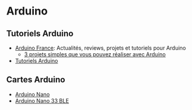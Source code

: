 # Arduino

## Tutoriels Arduino

 * [Arduino France](https://www.arduino-france.com): Actualités, reviews, projets et tutoriels pour Arduino
   * [3 projets simples que vous pouvez réaliser avec Arduino](https://www.arduino-france.com/projets/3-projets-simples-que-vous-pouvez-realiser-avec-arduino)
 * [Tutoriels Arduino](https://www.upesy.fr/blogs/tutorials/arduino-tutorials)



## Cartes Arduino

  * [Arduino Nano](https://store.arduino.cc/products/arduino-nano)
  * [Arduino Nano 33 BLE](https://store.arduino.cc/products/nano-33-ble-sense-rev2)
